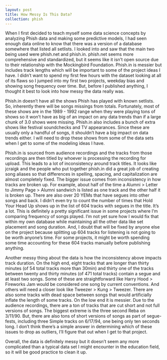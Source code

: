 ```yaml
---
layout: post
title: How Messy Is This Data?
collection: phish
---
```


When I first decided to teach myself some data science concepts by analyzing Phish data and making some predictive models, I had seen enough data online to know that there was a version of a database somewhere that listed all setlists.  I looked into and saw that the main two being used were phish.net and phish.in.  phish.net seems more comprehensive and standardized, but it seems like it isn’t open source due to their relationship with the Mockingbird Foundation.  Phish.in is messier but includes track lengths which will be important to some of the project ideas I have.  I didn’t want to spend my first few hours with the dataset looking at all of its flaws so I jumped into my first two projects, weekday bias and showing song frequency over time.  But, before I published anything, I thought it best to look into how messy the data really was. 

Phish.in doesn’t have all the shows Phish has played with known setlists.  So, inherently there will be songs missings from totals.  Fortunately, most of these shows are in the 1989 - 1992 range when they were playing tons of shows so it won’t have as big of an impact on any data trends than if a large chunk of 3.0 shows were missing.  Phish.in also includes a bunch of extra shows like festival soundchecks and TV appearances.  Since these are usually only a handful of songs, it shouldn’t have a big impact on data trends either.  I will need to drop these shows from some of the data sets when I get to some of the modeling ideas I have.

Phish.in is sourced from audience recordings and the tracks from those recordings are then titled by whoever is processing the recording for upload.  This leads to a lot of inconsistency around track titles.  It looks like jcraigk and the people who put together phish.in did a great job of creating song aliases so that differences in spelling, spacing, and capitalization are almost completely fixed.  The bigger issue comes from inconsistency in how tracks are broken up.  For example, about half of the time a Alumni > Letter to Jimmy Page > Alumni sandwich is listed as one track and the other half it is broken up.  There are also over 20 YEMs that have segues into other songs and back.  I didn’t even try to count the number of times that Hold Your Head Up shows up in the list of 604 tracks with segues in the title.  It’s a lot.   This is definitely a pretty significant issue in some projects where I’m comparing frequency of songs played.  I’m not yet sure how I would fix that within my own database while maintaining all the other data like set placement and song duration.  And, I doubt that will be fixed by anyone else on the project because splitting up 604 tracks for listening is not going to be worth anyone’s time.  For some projects, it might be worth spending some time accounting for these 604 tracks manually before publishing anything.

Another messy thing about the data is how the inconsistency above impacts track duration.  On the high end, eight tracks that are longer than thirty minutes (of 54 total tracks more than 30min) and thirty one of the tracks between twenty and thirty minutes (of 471 total tracks) contain a segue and at least two songs.  Some of these are straightforward like Harry Hood > Fireworks Jam would be considered one song by current conventions.  And others will need a closer look like Tweezer > Kung > Tweezer.  There are also some tracks with dead space between songs that would artificially inflate the length of some tracks.  On the low end it is messier.  Due to the audience recordings, there are a ton of tracks that are cut short and not full versions of songs.  The biggest extreme is the three second Reba on 3/11/90.  But, there are also tons of short versions of songs as part of segue-fests, including three Simple tracks on 6/17/94, one being only ten seconds long.  I don’t think there’s a simple answer in determining which of these issues to drop as outliers, I’ll figure that out when I get to that project.

Overall, the data is definitely messy but it doesn’t seem any more complicated than a typical data set I might encounter in the education field, so it will be good practice to clean it up.
